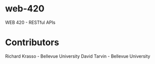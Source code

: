 # web-420
WEB 420 - RESTful APIs
# Contributors
Richard Krasso - Bellevue University
David Tarvin - Bellevue University
